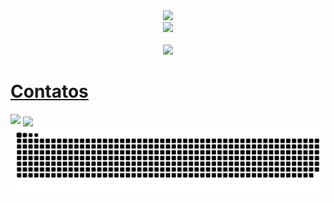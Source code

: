 

  <div align="center">
    <a href="https://github.com/lkzam">
    <img height="150em" src="https://github-readme-stats.vercel.app/api/top-langs/?username=lkzam&layout=compact&langs_count=7&theme=transparent"/>
  </div>

   <div align="center">    
     <img height="180em" src="https://github-readme-stats.vercel.app/api?username=lkzam&show_icons=true&theme=transparent&include_all_commits=true&count_private=true&layout=compact"/>
   </div>
  
  
<div align="center" style="display: inline_block"><br>
   <img src="https://skillicons.dev/icons?i=html,css,tailwind,react,js,python,nodejs,nextjs,mongodb" />
</div>



<h1 align="start"> Contatos </h1>
<a href = "mailto:lucamr150405@gmail.com"><img src="https://img.shields.io/badge/-Gmail-%23333?style=for-the-badge&logo=gmail&logoColor=white" target="_blank"></a>

   <a align="center" href="[([www.linkedin.com/in/luca-mazieiro-ribeiro](https://www.linkedin.com/in/luca-mazieiro-ribeiro/))]" target="_blank">
   <img align="center" src="https://img.shields.io/badge/-LinkedIn-%230077B5?style=for-the-badge&logo=linkedin&logoColor=white" target="_blank"></a> 
  </div>

  <picture>
  <source
    media="(prefers-color-scheme: dark)"
    srcset="https://raw.githubusercontent.com/platane/snk/output/github-contribution-grid-snake-dark.svg"
  />
  <source
    media="(prefers-color-scheme: light)"
    srcset="https://raw.githubusercontent.com/platane/snk/output/github-contribution-grid-snake.svg"
  />
  <img
    alt="github contribution grid snake animation"
    src="https://raw.githubusercontent.com/platane/snk/output/github-contribution-grid-snake.svg"
  />
</picture>
  
